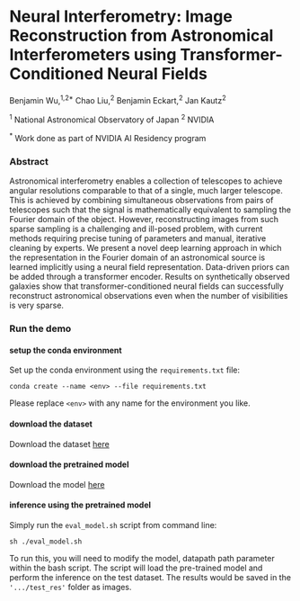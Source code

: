 # Neural Interferometry: Image Reconstruction from Astronomical Interferometers using Transformer-Conditioned Neural Fields

Benjamin Wu,<sup>1,2*</sup> Chao Liu,<sup>2</sup> Benjamin Eckart,<sup>2</sup> Jan Kautz<sup>2</sup>

<sup>1</sup> National Astronomical Observatory of Japan <sup>2</sup> NVIDIA

<sup>*</sup> Work done as part of NVIDIA AI Residency program

### Abstract
Astronomical interferometry enables a collection of telescopes to achieve angular resolutions comparable to that of a single, much larger telescope. This is achieved by combining simultaneous observations from pairs of telescopes such that the signal is mathematically equivalent to sampling the Fourier domain of the object. However, reconstructing images from such sparse sampling is a challenging and ill-posed problem, with current methods requiring precise tuning of parameters and manual, iterative cleaning by experts. We present a novel deep learning approach in which the representation in the Fourier domain of an astronomical source is learned implicitly using a neural field representation. Data-driven priors can be added through a transformer encoder. Results on synthetically observed galaxies show that transformer-conditioned neural fields can successfully reconstruct astronomical observations even when the number of visibilities is very sparse.

### Run the demo

#### setup the conda environment
Set up the conda environment using the `requirements.txt` file:
```
conda create --name <env> --file requirements.txt
```
Please replace `<env>` with any name for the environment you like.

#### download the dataset
Download the dataset [here](https://drive.google.com/drive/folders/1d53MuR8KINIrVPJPTI7eP918dg_ZetVI?usp=sharing)

#### download the pretrained model
Download the model [here](https://drive.google.com/drive/folders/11eC0cQEi7gLAO6VOLp9lcqyFjFvkSyWA?usp=sharing)


#### inference using the pretrained model
Simply run the `eval_model.sh` script from command line:
```
sh ./eval_model.sh
```
To run this, you will need to modify the model, datapath path parameter within the bash script.
The script will load the pre-trained model and perform the inference on the test dataset. The results
would be saved in the `'.../test_res'` folder as images.
